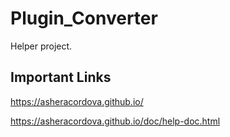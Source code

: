 # Plugin_Converter
Helper project.

## Important Links
https://asheracordova.github.io/

https://asheracordova.github.io/doc/help-doc.html
